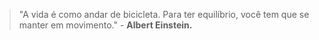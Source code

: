 <blockquote>"A vida é como andar de bicicleta. Para ter equilíbrio, você tem que se manter em movimento." - <b>Albert Einstein. </b></blockquote>